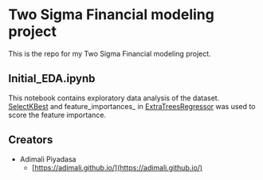 # Two Sigma Financial modeling project

This is the repo for my Two Sigma Financial modeling project.

## Initial_EDA.ipynb
This notebook contains exploratory data analysis of the dataset. [SelectKBest](http://scikit-learn.org/stable/modules/generated/sklearn.feature_selection.SelectKBest.html#sklearn.feature_selection.SelectKBest) and feature_importances_ in [ExtraTreesRegressor](http://scikit-learn.org/stable/modules/generated/sklearn.ensemble.ExtraTreesRegressor.html) was used to score the feature importance.


## Creators

* Adimali Piyadasa
    - [https://adimali.github.io/](https://adimali.github.io/)
